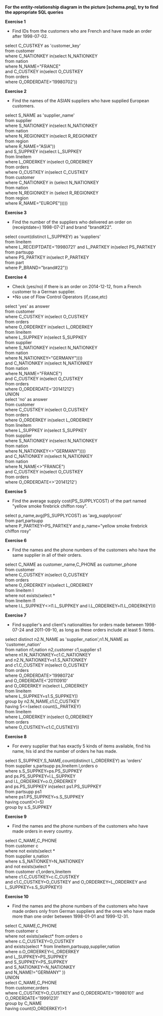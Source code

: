 **For the entity-relationship diagram in the picture [schema.png], try to find the appropriate SQL queries**

**Exercise 1**
- Find IDs from the customers who are French and have made an order after 1998-07-02.

select C_CUSTKEY as 'customer_key' \
from customer \
where C_NATIONKEY in(select N_NATIONKEY \
					from nation \
					where N_NAME="FRANCE" \
					and C_CUSTKEY in(select O_CUSTKEY \
									 from orders \
									 where O_ORDERDATE>'19980702'))

**Exercise 2**
- Find the names of the ASIAN suppliers who have supplied European customers.

select S_NAME as 'supplier_name' \
from supplier \
where S_NATIONKEY in(select N_NATIONKEY \
					from nation \
					where N_REGIONKEY in(select R_REGIONKEY \
										 from region \
										 where R_NAME="ASIA")) \
and S_SUPPKEY in(select L_SUPPKEY \
				from lineitem \
				where L_ORDERKEY in(select O_ORDERKEY \
									from orders \
									where O_CUSTKEY in(select C_CUSTKEY \
														from customer \
														where C_NATIONKEY in (select N_NATIONKEY \
																			  from nation \
																			  where N_REGIONKEY in (select R_REGIONKEY \
																			  from region \
																			  where R_NAME="EUROPE")))))

**Exercise 3**
- Find the number of the suppliers who delivered an order on (receiptdate=) 1998-07-21 and brand "brand#22".

select count(distinct L_SUPPKEY) as 'suppliers' \
from lineitem \
where L_RECEIPTDATE='19980721' and L_PARTKEY in(select PS_PARTKEY \
												from partsupp \
												where PS_PARTKEY in(select P_PARTKEY \
												from part \
												where P_BRAND="brand#22"))

**Exercise 4**
- Check (yes/no) if there is an order on 2014-12-12, from a French customer to a German supplier.
- *No use of Flow Control Operators (if,case,etc)

select 'yes' as answer \
from customer \
where C_CUSTKEY in(select O_CUSTKEY \
					from orders \
					where O_ORDERKEY in(select L_ORDERKEY \
										from lineitem \
										where L_SUPPKEY in(select S_SUPPKEY \
															from supplier \
															where S_NATIONKEY in(select N_NATIONKEY \
																				 from nation \
																				 where N_NATIONKEY="GERMANY")))) \
and C_NATIONKEY in(select N_NATIONKEY \
				   from nation \
				   where N_NAME="FRANCE") \
and C_CUSTKEY in(select O_CUSTKEY \
				 from orders \
				 where O_ORDERDATE='20141212') \
UNION \
select 'no' as answer \
from customer \
where C_CUSTKEY in(select O_CUSTKEY \
					from orders \
					where O_ORDERKEY in(select L_ORDERKEY \
									    from lineitem \
										where L_SUPPKEY in(select S_SUPPKEY \
													       from supplier \
															where S_NATIONKEY in(select N_NATIONKEY \
																				from nation \
																				where N_NATIONKEY<>"GERMANY")))) \
and C_NATIONKEY in(select N_NATIONKEY \
				   from nation \
				   where N_NAME<>"FRANCE") \
and C_CUSTKEY in(select O_CUSTKEY \
				 from orders \
				 where O_ORDERDATE<>'20141212')

**Exercise 5**
- Find the average supply cost(PS_SUPPLYCOST) of the part named "yellow smoke firebrick chiffon rosy".

select p_name,avg(PS_SUPPLYCOST) as 'avg_supplycost' \
from part,partsupp \
where P_PARTKEY=PS_PARTKEY and p_name="yellow smoke firebrick chiffon rosy"

**Exercise 6**
- Find the names and the phone numbers of the customers who have the same supplier in all of their orders.

select C_NAME as customer_name,C_PHONE as customer_phone \
from customer \
where C_CUSTKEY in(select O_CUSTKEY \
				   from orders \
                   where O_ORDERKEY in(select L_ORDERKEY \
								       from lineitem l \
                                       where not exists(select * \
														from lineitem l1 \
                                                        where l.L_SUPPKEY<>l1.L_SUPPKEY and l.L_ORDERKEY=l1.L_ORDERKEY)))

**Exercise 7**
- Find supplier's and client's nationalities for orders made between 1998-07-24 and 2011-09-10, as long as these orders include at least 5 items.

select distinct n2.N_NAME as 'supplier_nation',n1.N_NAME as 'customer_nation' \
from nation n1,nation n2,customer c1,supplier s1 \
where n1.N_NATIONKEY=c1.C_NATIONKEY \
and n2.N_NATIONKEY=s1.S_NATIONKEY \
and c1.C_CUSTKEY in(select O_CUSTKEY \
				    from orders \
                    where O_ORDERDATE>'19980724' \
					and O_ORDERDATE<'20110910' \
				    and O_ORDERKEY in(select L_ORDERKEY \
								      from lineitem \
                                      where L_SUPPKEY=s1.S_SUPPKEY)) \
group by n2.N_NAME,c1.C_CUSTKEY \
having 5<=(select count(L_PARTKEY) \
		   from lineitem \
           where L_ORDERKEY in(select O_ORDERKEY \
						       from orders \
                               where O_CUSTKEY=c1.C_CUSTKEY))

**Exercise 8**
- For every supplier that has exactly 5 kinds of items available, find his name, his id and the number of orders he has made.

select S_SUPPKEY,S_NAME,count(distinct L_ORDERKEY) as 'orders' \
from supplier s,partsupp ps,lineitem l,orders o \
where s.S_SUPPKEY=ps.PS_SUPPKEY \
and ps.PS_SUPPKEY=l.L_SUPPKEY \
and l.L_ORDERKEY=o.O_ORDERKEY \
and ps.PS_SUPPKEY in(select ps1.PS_SUPPKEY \
				     from partsupp ps1\
                     where ps1.PS_SUPPKEY=s.S_SUPPKEY \
                     having count(*)=5) \
group by s.S_SUPPKEY

**Exercise 9**
- Find the names and the phone numbers of the customers who have made orders in every country.

select C_NAME,C_PHONE \
from customer c \
where not exists(select * \
				 from supplier s,nation \
                 where s.S_NATIONKEY=N_NATIONKEY \
and not exists(select * \
				from customer c1,orders,lineitem \
            	where c1.C_CUSTKEY=c.C_CUSTKEY \
				and c1.C_CUSTKEY=O_CUSTKEY and O_ORDERKEY=L_ORDERKEY and L_SUPPKEY=s.S_SUPPKEY))

**Exercise 10**
- Find the names and the phone numbers of the customers who have made orders only from German suppliers and the ones who have made more than one order between 1998-01-01 and 1999-12-31.

select C_NAME,C_PHONE \
from customer c \
where not exists(select* from orders o \
		 where c.C_CUSTKEY=O_CUSTKEY \
		 and exists(select * from lineitem,partsupp,supplier,nation \
				    where o.O_ORDERKEY=L_ORDERKEY \
				    and L_SUPPKEY=PS_SUPPKEY \
		 		    and S_SUPPKEY=PS_SUPPKEY \
		 		    and S_NATIONKEY=N_NATIONKEY \
		 	    	and N_NAME!="GERMANY" )) \
UNION \
	select C_NAME,C_PHONE \
	from customer,orders \
	where C_CUSTKEY=O_CUSTKEY and O_ORDERDATE>'19980101' and O_ORDERDATE<'19991231' \
	group by C_NAME \
	having count(O_ORDERKEY)>1
